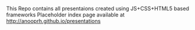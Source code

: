 This Repo contains all presentaions created using JS+CSS+HTML5 based frameworks
Placeholder index page available at http://anooprh.github.io/presentations
